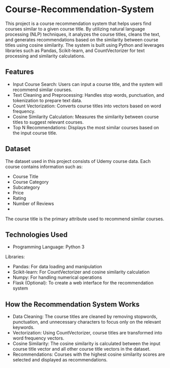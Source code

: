 # Course-Recommendation-System

This project is a course recommendation system that helps users find courses similar to a given course title. By utilizing natural language processing (NLP) techniques, it analyzes the course titles, cleans the text, and generates recommendations based on the similarity between course titles using cosine similarity. The system is built using Python and leverages libraries such as Pandas, Scikit-learn, and CountVectorizer for text processing and similarity calculations.

## Features
- Input Course Search: Users can input a course title, and the system will recommend similar courses.
- Text Cleaning and Preprocessing: Handles stop words, punctuation, and tokenization to prepare text data.
- Count Vectorization: Converts course titles into vectors based on word frequency.
- Cosine Similarity Calculation: Measures the similarity between course titles to suggest relevant courses.
- Top N Recommendations: Displays the most similar courses based on the input course title.
  
## Dataset
The dataset used in this project consists of Udemy course data. Each course contains information such as:

- Course Title
- Course Category
- Subcategory
- Price
- Rating
- Number of Reviews
- 
The course title is the primary attribute used to recommend similar courses.


## Technologies Used
- Programming Language: Python 3
  
Libraries:
- Pandas: For data loading and manipulation
- Scikit-learn: For CountVectorizer and cosine similarity calculation
- Numpy: For handling numerical operations
- Flask (Optional): To create a web interface for the recommendation system
  
## How the Recommendation System Works
- Data Cleaning: The course titles are cleaned by removing stopwords, punctuation, and unnecessary characters to focus only on the relevant keywords.
- Vectorization: Using CountVectorizer, course titles are transformed into word frequency vectors.
- Cosine Similarity: The cosine similarity is calculated between the input course title vector and all other course title vectors in the dataset.
- Recommendations: Courses with the highest cosine similarity scores are selected and displayed as recommendations.
